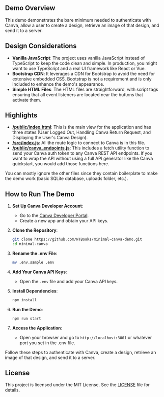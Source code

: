 ## Demo Overview

This demo demonstrates the bare minimum needed to authenticate with Canva, allow a user to create a design, retrieve an image of that design, and send it to a server.

## Design Considerations

- **Vanilla JavaScript**: The project uses vanilla JavaScript instead of TypeScript to keep the code clean and simple. In production, you might want to use TypeScript and a real UI framework like React or Vue.
- **Bootstrap CDN**: It leverages a CDN for Bootstrap to avoid the need for extensive embedded CSS. Bootstrap is not a requirement and is only included to enhance the demo's appearance.
- **Simple HTML Files**: The HTML files are straightforward, with script tags ensuring that all event listeners are located near the buttons that activate them.

## Highlights

- **[/public/index.html](./public/index.html)**: This is the main view for the application and has three states (User Logged Out, Handling Canva Return Request, and Displaying the User's Canva Design).
- **[/src/index.js](./src/index.js)**: All the route logic to connect to Canva is in this file.
- **[/public/canva_endpoints.js](./public/canva_endpoints.js)**: This includes a fetch utility function to send your Canva auth token to any Canva REST API endpoints. If you want to wrap the API without using a full API generator like the Canva quickstart, you would add those functions here.

You can mostly ignore the other files since they contain boilerplate to make the demo work (basic SQLite database, uploads folder, etc.).

## How to Run The Demo

1. **Set Up Canva Developer Account**:

   - Go to the [Canva Developer Portal](https://www.canva.com/developers/).
   - Create a new app and obtain your API keys.

2. **Clone the Repository**:

   ```sh
   git clone https://github.com/NTBooks/minimal-canva-demo.git
   cd minimal-canva
   ```

3. **Rename the .env File**:

   ```sh
   mv .env.sample .env
   ```

4. **Add Your Canva API Keys**:

   - Open the `.env` file and add your Canva API keys.

5. **Install Dependencies**:

   ```sh
   npm install
   ```

6. **Run the Demo**:

   ```sh
   npm run start
   ```

7. **Access the Application**:
   - Open your browser and go to `http://localhost:3001` or whatever port you set in the .env file.

Follow these steps to authenticate with Canva, create a design, retrieve an image of that design, and send it to a server.

## License

This project is licensed under the MIT License. See the [LICENSE](./LICENSE) file for details.
